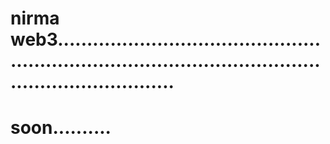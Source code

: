 # nirma web3..............................................................................................................................
# soon..........
